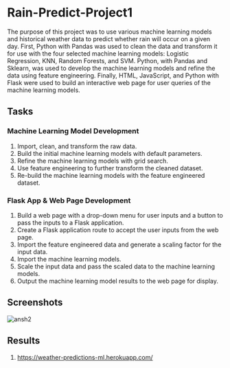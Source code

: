# Rain-Predict-Project1

The purpose of this project was to use various machine learning models and historical weather data to predict whether rain will occur on a given day. First, Python with Pandas was used to clean the data and transform it for use with the four selected machine learning models: Logistic Regression, KNN, Random Forests, and SVM. Python, with Pandas and Sklearn, was used to develop the machine learning models and refine the data using feature engineering. Finally, HTML, JavaScript, and Python with Flask were used to build an interactive web page for user queries of the machine learning models.

## Tasks

### Machine Learning Model Development

1. Import, clean, and transform the raw data.
2. Build the initial machine learning models with default parameters.
3. Refine the machine learning models with grid search.
4. Use feature engineering to further transform the cleaned dataset.
5. Re-build the machine learning models with the feature engineered dataset.

### Flask App & Web Page Development

1. Build a web page with a drop-down menu for user inputs and a button to pass the inputs to a Flask application.
2. Create a Flask application route to accept the user inputs from the web page.
3. Import the feature engineered data and generate a scaling factor for the input data.
4. Import the machine learning models.
5. Scale the input data and pass the scaled data to the machine learning models.
6. Output the machine learning model results to the web page for display.

## Screenshots

![ansh2](https://user-images.githubusercontent.com/42098930/134027247-52f86fc3-3422-4c28-ac37-b63bf09d763c.PNG)

## Results

1. https://weather-predictions-ml.herokuapp.com/
